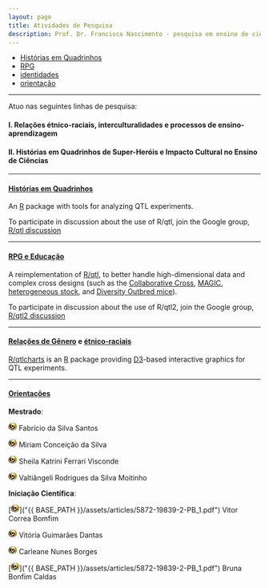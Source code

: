 ```yaml
---
layout: page
title: Atividades de Pesquisa
description: Prof. Dr. Francisco Nascimento - pesquisa em ensino de ciências e educação
---
```


<div class="navbar">
    <div class="navbar-inner">
        <ul class="nav">
            <li><a href="quadrinhos">Histórias em Quadrinhos</a></li>
            <li><a href="rpg">RPG</a></li>
            <li><a href="identidades">identidades</a></li>
            <li><a href="alunos">orientação</a></li>
        </ul>
    </div>
</div>

---
Atuo nas seguintes linhas de pesquisa:

#### I. Relações étnico-raciais, interculturalidades e processos de ensino-aprendizagem

#### II. Histórias em Quadrinhos de Super-Heróis e Impacto Cultural no Ensino de Ciências

---

#### <a name="quadrinhos"></a>[Histórias em Quadrinhos](https://itxesco.github.io/pages/hq.html)

An [R](https://www.r-project.org/) package with tools for analyzing QTL experiments.

To participate in discussion about the use of R/qtl, join the
Google group, [R/qtl discussion](https://groups.google.com/group/rqtl-disc)

---

#### <a name="rpg"></a>[RPG e Educação](https://itxesco.github.io/pages/rpg.html)

A reimplementation of [R/qtl](https://rqtl.org), to better handle
high-dimensional data and complex cross designs (such as the
[Collaborative Cross](https://www.ncbi.nlm.nih.gov/pubmed/15514660),
[MAGIC](https://www.ncbi.nlm.nih.gov/pubmed/18295532),
[heterogeneous stock](https://www.ncbi.nlm.nih.gov/pubmed/11973314),
and
[Diversity Outbred mice](https://www.ncbi.nlm.nih.gov/pubmed/2234561)).


To participate in discussion about the use of R/qtl2, join the
Google group, [R/qtl2 discussion](https://groups.google.com/group/rqtl2-disc)

---

#### <a name="identidades"></a>[Relações de Gênero](itxesco.github.io/pages/genero.html) e [étnico-raciais](itxesco.github.io/pages/etnicoraciais.html)

[R/qtlcharts](https://kbroman.org/qtlcharts) is an
[R](https://www.r-project.org) package providing [D3](https://d3js.org)-based
interactive graphics for QTL experiments.


---
#### <a name="alunos"></a>[Orientações](https://itxesco.github.io/pages/alunos.html)

**Mestrado**: 

 [![lattes](icons16/lattes-icon.png)]("http://lattes.cnpq.br/7551985613163404") Fabrício da Silva Santos  

 [![lattes](icons16/lattes-icon.png)](http://lattes.cnpq.br/4026848433366326) Miriam Conceição da Silva 

 [![lattes](icons16/lattes-icon.png)](http://lattes.cnpq.br/8317287394228958) Sheila Katrini Ferrari Visconde 

 [![lattes](icons16/lattes-icon.png)](http://lattes.cnpq.br/0265292324050570) Valtiângeli Rodrigues da Silva Moitinho 

**Iniciação Científica**:

[![lattes](icons16/lattes-icon.png)]("{{ BASE_PATH }}/assets/articles/5872-19839-2-PB_1.pdf") Vitor Correa Bomfim 

[![lattes](icons16/lattes-icon.png)](http://lattes.cnpq.br/0441717524768073) Vitória Guimarães Dantas  

[![lattes](icons16/lattes-icon.png)](http://lattes.cnpq.br/5977115182619808) Carleane Nunes Borges 

[![lattes](icons16/lattes-icon.png)]("{{ BASE_PATH }}/assets/articles/5872-19839-2-PB_1.pdf") Bruna Bonfim Caldas   
